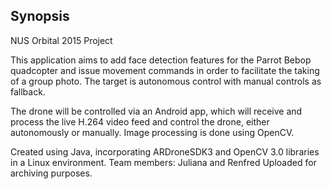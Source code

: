 ## Synopsis

NUS Orbital 2015 Project

This application aims to add face detection features for the Parrot Bebop quadcopter and issue movement commands in order to facilitate the taking of a group photo. The target is autonomous control with manual controls as fallback. 

The drone will be controlled via an Android app, which will receive and process the live H.264 video feed and control the drone, either autonomously or manually. Image processing is done using OpenCV.

Created using Java, incorporating ARDroneSDK3 and OpenCV 3.0 libraries in a Linux environment.
Team members: Juliana and Renfred
Uploaded for archiving purposes.
